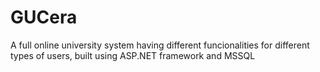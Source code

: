 # GUCera

A full online university system having different funcionalities for different types of users,
built using ASP.NET framework and MSSQL
